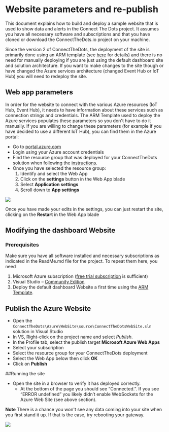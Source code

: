 # Website parameters and re-publish #
This document explains how to build and deploy a sample website that is used to show data and alerts in the Connect The Dots project. It assumes you have all necessary software and subscriptions and that you have cloned or download the ConnectTheDots.io project on your machine.

Since the version 2 of ConnectTheDots, the deployment of the site is primarily done using an ARM template (see [here](../ARMTemplate/Readme.md) for details) and there is no need for manually deploying if you are just using the default dashboard site and solution architecture.
If you want to make changes to the site though or have changed the Azure services architecture (changed Event Hub or IoT Hub) you will need to redeploy the site. 

## Web app parameters
In order for the website to connect with the various Azure resources (IoT Hub, Event Hub), it needs to have information about these services such as connection strings and credentials.
The ARM Template used to deploy the Azure services populates these parameters so you don't have to do it manually.
If you are willing to change these parameters (for example if you have decided to use a different IoT Hub), you can find them in the Azure portal:

- Go to [portal.azure.com](http://portal;.azure.com)
- Login using your Azure account credentials
- Find the resource group that was deployed for your ConnectTheDots solution when following the [instructions](../ARMTemplate/Readme.md).
- Once you have selected the resource group:
   1. Identify and select the Web App
   1. Click on the **settings** button in the Web App blade
   1. Select **Application settings**
   1. Scroll down to **App settings**

![](portalsettings.png) 

Once you have made your edits in the settings, you can just restart the site, clicking on the **Restart** in the Web App blade

## Modifying the dashboard Website ##
### Prerequisites ###
Make sure you have all software installed and necessary subscriptions as indicated in the ReadMe.md file for the project. To repeat them here, you need

1. Microsoft Azure subscription ([free trial subscription](http://azure.microsoft.com/en-us/pricing/free-trial/) is sufficient)
1. Visual Studio – [Community Edition](http://www.visualstudio.com/downloads/download-visual-studio-vs)
1. Deploy the default dashboard Website a first time using the [ARM Template](../ARMTemplate/readme.md).

## Publish the Azure Website ##

* Open the `ConnectTheDots\Azure\WebSite\source\ConnectTheDotsWebSite.sln` solution in Visual Studio
* In VS, Right-click on the project name and select *Publish*.
* In the Profile tab, select the publish target **Microsoft Azure Web Apps**
* Select your subscription
* Select the resource group for your ConnectTheDots deployment
* Select the Web App below then click **OK**
* Click on **Publish**
	
##Running the site
* Open the site in a browser to verify it has deployed correctly. 
    * At the bottom of the page you should see “Connected.”. If you see “ERROR undefined” you likely didn’t enable WebSockets for the Azure Web Site (see above section).

**Note** There is a chance you won't see any data coming into your site when you first stand it up.  If that is the case, try rebooting your gateway.

![](WebsiteRunning.jpg)
